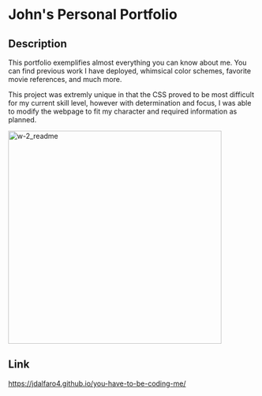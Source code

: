 # John's Personal Portfolio

## Description

This portfolio exemplifies almost everything you can know about me. You can find previous work I have deployed, whimsical color schemes, favorite movie references, and much more.

This project was extremly unique in that the CSS proved to be most difficult for my current skill level, however with determination and focus, I was able to modify the webpage to fit my character and required information as planned.

<img width="432" alt="w-2_readme" src="https://user-images.githubusercontent.com/118412985/207451971-7fd6f35c-f3a6-4f5c-ab58-bc3805ef78be.png">

## Link
https://jdalfaro4.github.io/you-have-to-be-coding-me/
